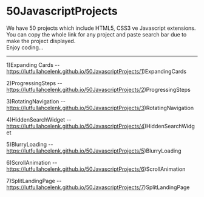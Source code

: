 # 50JavascriptProjects
We have 50 projects which include HTML5, CSS3 ve Javascript extensions. <br>
You can copy the whole link for any project and paste search bar due to make the project displayed. <br>
Enjoy coding... <hr>

1)Expanding Cards -- https://lutfullahcelenk.github.io/50JavascriptProjects/1)ExpandingCards

2)ProgressingSteps -- https://lutfullahcelenk.github.io/50JavascriptProjects/2)ProgressingSteps

3)RotatingNavigation -- https://lutfullahcelenk.github.io/50JavascriptProjects/3)RotatingNavigation

4)HiddenSearchWidget -- https://lutfullahcelenk.github.io/50JavascriptProjects/4)HiddenSearchWidget

5)BlurryLoading -- https://lutfullahcelenk.github.io/50JavascriptProjects/5)BlurryLoading

6)ScrollAnimation -- https://lutfullahcelenk.github.io/50JavascriptProjects/6)ScrollAnimation

7)SplitLandingPage -- https://lutfullahcelenk.github.io/50JavascriptProjects/7)SplitLandingPage

